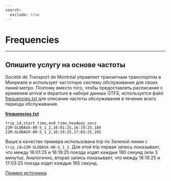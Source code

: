 ```yaml
---
search:
  exclude: true
---
```


# Frequencies

<hr/>

## Опишите услугу на основе частоты

Société de Transport de Montréal управляет транзитным транспортом в Монреале и использует частотную систему обслуживания для своих линий метро. Поэтому вместо того, чтобы предоставлять расписание с временем arrival и departure в наборе данных GTFS, используется файл [frequencies.txt](../../reference/#frequenciestxt) для описания частоты обслуживания в течение всего периода обслуживания.

[**frequencies.txt**](../../reference/#frequenciestxt)

    trip_id,start_time,end_time,headway_secs
    22M-GLOBAUX-00-S_1_2,16:01:25,16:19:25,180
    22M-GLOBAUX-00-S_1_2,16:19:25,17:03:25,165

Выше в качестве примера использована trip по Зеленой линии с `trip_id=22M-GLOBAUX-00-S_1_2`. Для этой trip первая запись показывает, что между 16:01:25 и 16:19:25 поезда ходят каждые 180 секунд (или 3 минуты). Аналогично, вторая запись показывает, что между 16:19:25 и 17:03:25 поезда ходят каждые 165 секунд.

[Пример источника](https://www.stm.info/en/about/developers)
